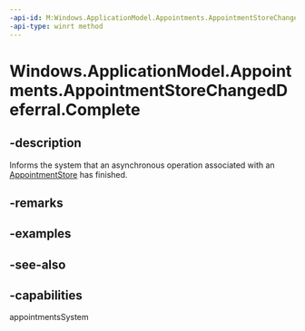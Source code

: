 ```yaml
---
-api-id: M:Windows.ApplicationModel.Appointments.AppointmentStoreChangedDeferral.Complete
-api-type: winrt method
---
```


<!-- Method syntax
public void Complete()
-->

# Windows.ApplicationModel.Appointments.AppointmentStoreChangedDeferral.Complete

## -description
Informs the system that an asynchronous operation associated with an [AppointmentStore](appointmentstore.md) has finished.

## -remarks

## -examples

## -see-also

## -capabilities
appointmentsSystem
